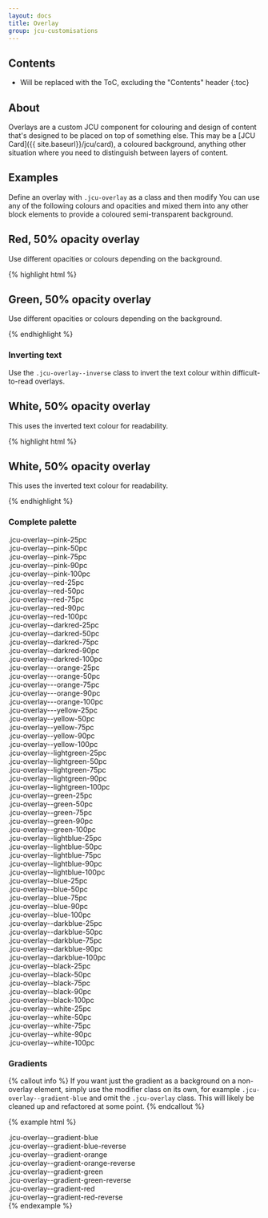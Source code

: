 ```yaml
---
layout: docs
title: Overlay
group: jcu-customisations
---
```


## Contents

* Will be replaced with the ToC, excluding the "Contents" header
{:toc}

## About

Overlays are a custom JCU component for colouring and design of
content that's designed to be placed on top of something else.  This may be a
[JCU Card]({{ site.baseurl}}/jcu/card), a coloured background, anything other situation where you
need to distinguish between layers of content.

## Examples

Define an overlay with `.jcu-overlay` as a class and then modify 
You can use any of the following colours and opacities and mixed them into any
other block elements to provide a coloured semi-transparent background.

<div class="jcu-overlay-examples">
  <div class="jcu-overlay jcu-overlay--red-50pc">
    <h2>Red, 50% opacity overlay</h2>
    <p>Use different opacities or colours depending on the background.</p>
  </div>
</div>

{% highlight html %}
<div class="jcu-overlay jcu-overlay--green-50pc">
  <h2>Green, 50% opacity overlay</h2>
  <p>Use different opacities or colours depending on the background.</p>
</div>
{% endhighlight %}

### Inverting text

Use the `.jcu-overlay--inverse` class to invert the text colour within
difficult-to-read overlays.

<div class="jcu-overlay-examples">
  <div class="jcu-overlay jcu-overlay--white-50pc jcu-overlay--inverse">
    <h2>White, 50% opacity overlay</h2>
    <p>This uses the inverted text colour for readability.</p>
  </div>
</div>

{% highlight html %}
<div class="jcu-overlay jcu-overlay--white-50pc jcu-overlay--inverse">
  <h2>White, 50% opacity overlay</h2>
  <p>This uses the inverted text colour for readability.</p>
</div>
{% endhighlight %}

### Complete palette

<div class="row jcu-overlay-examples">
  <div class="col-xs-3">
    <div class="jcu-overlay jcu-overlay--pink-25pc">.jcu-overlay--pink-25pc</div>
    <div class="jcu-overlay jcu-overlay--pink-50pc">.jcu-overlay--pink-50pc</div>
    <div class="jcu-overlay jcu-overlay--pink-75pc">.jcu-overlay--pink-75pc</div>
    <div class="jcu-overlay jcu-overlay--pink-90pc">.jcu-overlay--pink-90pc</div>
    <div class="jcu-overlay jcu-overlay--pink-100pc">.jcu-overlay--pink-100pc</div>
  </div>
  <div class="col-xs-3">
    <div class="jcu-overlay jcu-overlay--red-25pc">.jcu-overlay--red-25pc</div>
    <div class="jcu-overlay jcu-overlay--red-50pc">.jcu-overlay--red-50pc</div>
    <div class="jcu-overlay jcu-overlay--red-75pc">.jcu-overlay--red-75pc</div>
    <div class="jcu-overlay jcu-overlay--red-90pc">.jcu-overlay--red-90pc</div>
    <div class="jcu-overlay jcu-overlay--red-100pc">.jcu-overlay--red-100pc</div>
  </div>
  <div class="col-xs-3">
    <div class="jcu-overlay jcu-overlay--darkred-25pc">.jcu-overlay--darkred-25pc</div>
    <div class="jcu-overlay jcu-overlay--darkred-50pc">.jcu-overlay--darkred-50pc</div>
    <div class="jcu-overlay jcu-overlay--darkred-75pc">.jcu-overlay--darkred-75pc</div>
    <div class="jcu-overlay jcu-overlay--darkred-90pc">.jcu-overlay--darkred-90pc</div>
    <div class="jcu-overlay jcu-overlay--darkred-100pc">.jcu-overlay--darkred-100pc</div>
  </div>
  <div class="col-xs-3">
    <div class="jcu-overlay jcu-overlay--orange-25pc">.jcu-overlay---orange-25pc</div>
    <div class="jcu-overlay jcu-overlay--orange-50pc">.jcu-overlay---orange-50pc</div>
    <div class="jcu-overlay jcu-overlay--orange-75pc">.jcu-overlay---orange-75pc</div>
    <div class="jcu-overlay jcu-overlay--orange-90pc">.jcu-overlay---orange-90pc</div>
    <div class="jcu-overlay jcu-overlay--orange-100pc">.jcu-overlay---orange-100pc</div>
  </div>
  <div class="col-xs-3">
    <div class="jcu-overlay jcu-overlay--yellow-25pc">.jcu-overlay---yellow-25pc</div>
    <div class="jcu-overlay jcu-overlay--yellow-50pc">.jcu-overlay--yellow-50pc</div>
    <div class="jcu-overlay jcu-overlay--yellow-75pc">.jcu-overlay--yellow-75pc</div>
    <div class="jcu-overlay jcu-overlay--yellow-90pc">.jcu-overlay--yellow-90pc</div>
    <div class="jcu-overlay jcu-overlay--yellow-100pc">.jcu-overlay--yellow-100pc</div>
  </div>
  <div class="col-xs-3">
    <div class="jcu-overlay jcu-overlay--lightgreen-25pc">.jcu-overlay--lightgreen-25pc</div>
    <div class="jcu-overlay jcu-overlay--lightgreen-50pc">.jcu-overlay--lightgreen-50pc</div>
    <div class="jcu-overlay jcu-overlay--lightgreen-75pc">.jcu-overlay--lightgreen-75pc</div>
    <div class="jcu-overlay jcu-overlay--lightgreen-90pc">.jcu-overlay--lightgreen-90pc</div>
    <div class="jcu-overlay jcu-overlay--lightgreen-100pc">.jcu-overlay--lightgreen-100pc</div>
  </div>
  <div class="col-xs-3">
    <div class="jcu-overlay jcu-overlay--green-25pc">.jcu-overlay--green-25pc</div>
    <div class="jcu-overlay jcu-overlay--green-50pc">.jcu-overlay--green-50pc</div>
    <div class="jcu-overlay jcu-overlay--green-75pc">.jcu-overlay--green-75pc</div>
    <div class="jcu-overlay jcu-overlay--green-90pc">.jcu-overlay--green-90pc</div>
    <div class="jcu-overlay jcu-overlay--green-100pc">.jcu-overlay--green-100pc</div>
  </div>
  <div class="col-xs-3">
    <div class="jcu-overlay jcu-overlay--lightblue-25pc">.jcu-overlay--lightblue-25pc</div>
    <div class="jcu-overlay jcu-overlay--lightblue-50pc">.jcu-overlay--lightblue-50pc</div>
    <div class="jcu-overlay jcu-overlay--lightblue-75pc">.jcu-overlay--lightblue-75pc</div>
    <div class="jcu-overlay jcu-overlay--lightblue-90pc">.jcu-overlay--lightblue-90pc</div>
    <div class="jcu-overlay jcu-overlay--lightblue-100pc">.jcu-overlay--lightblue-100pc</div>
  </div>
  <div class="col-xs-3">
    <div class="jcu-overlay jcu-overlay--blue-25pc">.jcu-overlay--blue-25pc</div>
    <div class="jcu-overlay jcu-overlay--blue-50pc">.jcu-overlay--blue-50pc</div>
    <div class="jcu-overlay jcu-overlay--blue-75pc">.jcu-overlay--blue-75pc</div>
    <div class="jcu-overlay jcu-overlay--blue-90pc">.jcu-overlay--blue-90pc</div>
    <div class="jcu-overlay jcu-overlay--blue-100pc">.jcu-overlay--blue-100pc</div>
  </div>
  <div class="col-xs-3">
    <div class="jcu-overlay jcu-overlay--darkblue-25pc">.jcu-overlay--darkblue-25pc</div>
    <div class="jcu-overlay jcu-overlay--darkblue-50pc">.jcu-overlay--darkblue-50pc</div>
    <div class="jcu-overlay jcu-overlay--darkblue-75pc">.jcu-overlay--darkblue-75pc</div>
    <div class="jcu-overlay jcu-overlay--darkblue-90pc">.jcu-overlay--darkblue-90pc</div>
    <div class="jcu-overlay jcu-overlay--darkblue-100pc">.jcu-overlay--darkblue-100pc</div>
  </div>
  <div class="col-xs-3">
    <div class="jcu-overlay jcu-overlay--black-25pc">.jcu-overlay--black-25pc</div>
    <div class="jcu-overlay jcu-overlay--black-50pc">.jcu-overlay--black-50pc</div>
    <div class="jcu-overlay jcu-overlay--black-75pc">.jcu-overlay--black-75pc</div>
    <div class="jcu-overlay jcu-overlay--black-90pc">.jcu-overlay--black-90pc</div>
    <div class="jcu-overlay jcu-overlay--black-100pc">.jcu-overlay--black-100pc</div>
  </div>
  <div class="col-xs-3">
    <div class="jcu-overlay jcu-overlay--white-25pc">.jcu-overlay--white-25pc</div>
    <div class="jcu-overlay jcu-overlay--white-50pc">.jcu-overlay--white-50pc</div>
    <div class="jcu-overlay jcu-overlay--white-75pc jcu-overlay--inverse">.jcu-overlay--white-75pc</div>
    <div class="jcu-overlay jcu-overlay--white-90pc jcu-overlay--inverse">.jcu-overlay--white-90pc</div>
    <div class="jcu-overlay jcu-overlay--white-100pc jcu-overlay--inverse">.jcu-overlay--white-100pc</div>
  </div>
</div>


### Gradients

{% callout info %}
If you want just the gradient as a background on a non-overlay element, simply
use the modifier class on its own, for example `.jcu-overlay--gradient-blue` and
omit the `.jcu-overlay` class.  This will likely be cleaned up and refactored at
some point.
{% endcallout %}

{% example html %}
<div class="jcu-overlay jcu-overlay--gradient-blue">.jcu-overlay--gradient-blue</div>
<div class="jcu-overlay jcu-overlay--gradient-blue-reverse">.jcu-overlay--gradient-blue-reverse</div>
<div class="jcu-overlay jcu-overlay--gradient-orange">.jcu-overlay--gradient-orange</div>
<div class="jcu-overlay jcu-overlay--gradient-orange-reverse">.jcu-overlay--gradient-orange-reverse</div>
<div class="jcu-overlay jcu-overlay--gradient-green">.jcu-overlay--gradient-green</div>
<div class="jcu-overlay jcu-overlay--gradient-green-reverse">.jcu-overlay--gradient-green-reverse</div>
<div class="jcu-overlay jcu-overlay--gradient-red">.jcu-overlay--gradient-red</div>
<div class="jcu-overlay jcu-overlay--gradient-red-reverse">.jcu-overlay--gradient-red-reverse</div>
{% endexample %}


